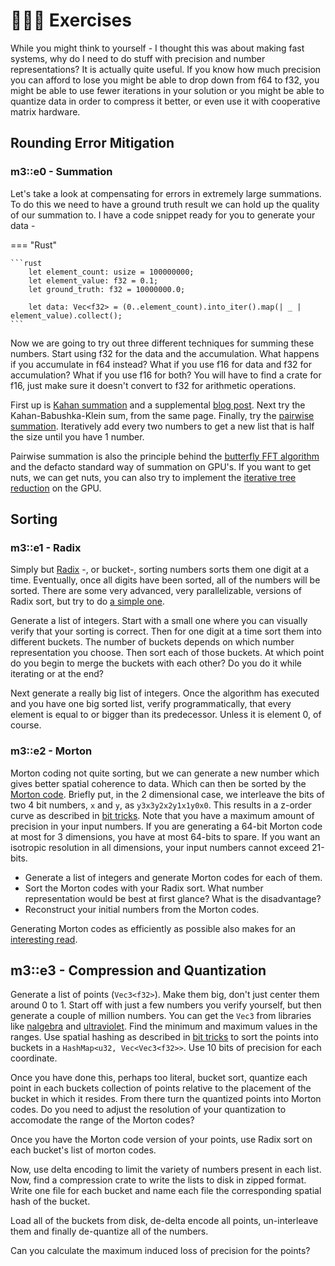 # 👨🏼‍💻 Exercises
While you might think to yourself - I thought this was about making fast systems, why do I need to do stuff with
precision and number representations? It is actually quite useful. If you know how much precision you can afford to
lose you might be able to drop down from f64 to f32, you might be able to use fewer iterations in your solution
or you might be able to quantize data in order to compress it better, or even use it with cooperative matrix
hardware.

## Rounding Error Mitigation
### m3::e0 - Summation
Let's take a look at compensating for errors in extremely large summations. To do this we need to have a ground
truth result we can hold up the quality of our summation to. I have a code snippet ready for you to generate
your data -

=== "Rust"

    ```rust
        let element_count: usize = 100000000;
        let element_value: f32 = 0.1;
        let ground_truth: f32 = 10000000.0;

        let data: Vec<f32> = (0..element_count).into_iter().map(| _ | element_value).collect();
    ```

Now we are going to try out three different techniques for summing these numbers. Start using f32 for the data
and the accumulation. What happens if you accumulate in f64 instead? What if you use f16 for data and f32 for
accumulation? What if you use f16 for both? You will have to find a crate for f16, just make sure it doesn't convert
to f32 for arithmetic operations.

First up is [Kahan summation][2] and a supplemental [blog post][14].
Next try the Kahan-Babushka-Klein sum, from the same page.
Finally, try the [pairwise summation][4]. Iteratively add every two numbers to get a new list that is half the size
until you have 1 number.

Pairwise summation is also the principle behind the [butterfly FFT algorithm][6] and the defacto standard
way of summation on GPU's. If you want to get nuts, we can get nuts, you can also try to implement the
[iterative tree reduction][5] on the GPU.

## Sorting
### m3::e1 - Radix
Simply but [Radix][7] -, or bucket-, sorting numbers sorts them one digit at a time. Eventually, once all digits
have been sorted, all of the numbers will be sorted. There are some very advanced, very parallelizable, versions
of Radix sort, but try to do [a simple one][8].

Generate a list of integers. Start with a small one where you can visually verify that your sorting is correct.
Then for one digit at a time sort them into different buckets. The number of buckets depends on which number
representation you choose. Then sort each of those buckets. At which point do you begin to merge the buckets
with each other? Do you do it while iterating or at the end?

Next generate a really big list of integers. Once the algorithm has executed and you have one big sorted list,
verify programmatically, that every element is equal to or bigger than its predecessor. Unless it is element 0,
of course.

### m3::e2 - Morton
Morton coding not quite sorting, but we can generate a new number which gives better spatial coherence to data.
Which can then be sorted by the [Morton code][9]. Briefly put, in the 2 dimensional case, we interleave the bits of
two 4 bit numbers, ```x``` and ```y```, as ```y3x3y2x2y1x1y0x0```. This results in a z-order curve as described in
[bit tricks][10]. Note that you have a maximum amount of precision in your input numbers. If you are generating
a 64-bit Morton code at most for 3 dimensions, you have at most 64-bits to spare. If you want an isotropic
resolution in all dimensions, your input numbers cannot exceed 21-bits.

* Generate a list of integers and generate Morton codes for each of them.
* Sort the Morton codes with your Radix sort. What number representation would be best at first glance? What is the disadvantage?
* Reconstruct your initial numbers from the Morton codes.

Generating Morton codes as efficiently as possible also makes for an [interesting read][11].

## m3::e3 - Compression and Quantization
Generate a list of points (```Vec3<f32>```). Make them big, don't just center them around 0 to 1. Start off with
just a few numbers you verify yourself, but then generate a couple of million numbers. You can
get the ```Vec3``` from libraries like [nalgebra][12] and [ultraviolet][13].
Find the minimum and maximum values in the ranges. Use spatial hashing as described in [bit tricks][10] to sort the
points into buckets in a ```HashMap<u32, Vec<Vec3<f32>>```. Use 10 bits of precision for each coordinate.

Once you have done this, perhaps too literal, bucket sort, quantize each point in each buckets collection of points
relative to the placement of the bucket in which it resides. From there turn the quantized points into
Morton codes. Do you need to adjust the resolution of your quantization to accomodate the range of the Morton codes?

Once you have the Morton code version of your points, use Radix sort on each bucket's list of morton codes.

Now, use delta encoding to limit the variety of numbers present in each list. Now, find a compression crate to
write the lists to disk in zipped format. Write one file for each bucket and name each file the corresponding
spatial hash of the bucket.

Load all of the buckets from disk, de-delta encode all points, un-interleave them and finally de-quantize all of the
numbers.

Can you calculate the maximum induced loss of precision for the points?

[2]: https://en.wikipedia.org/wiki/Kahan_summation_algorithm
[4]: https://en.wikipedia.org/wiki/Pairwise_summation
[5]: https://developer.download.nvidia.com/assets/cuda/files/reduction.pdf
[6]: https://en.wikipedia.org/wiki/Fast_Fourier_transform
[7]: https://en.wikipedia.org/wiki/Radix_sort
[8]: https://brilliant.org/wiki/radix-sort/
[9]: https://en.wikipedia.org/wiki/Z-order_curve
[10]: https://absorensen.github.io/the-guide/m3_types/s4_bit_tricks/
[11]: https://www.forceflow.be/2013/10/07/morton-encodingdecoding-through-bit-interleaving-implementations/
[12]: https://www.nalgebra.org/
[13]: https://docs.rs/ultraviolet/latest/ultraviolet/
[14]: https://chrisjameswalker.com/2022/01/28/kahans-summation-algorithm/
